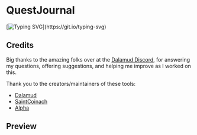 # QuestJournal
[![Typing SVG](https://readme-typing-svg.demolab.com?font=Fira+Code&size=16&duration=3000&pause=2000&color=FFFFFF&random=true&width=600&height=40&lines=See+quest+details+that+FFXIV+doesn't+alway+provide+you+with.;Track+completed+quests%2C+and+quest+progression+with+ease.;No+more+scrolling+the+wiki+for+quest+data!)](https://git.io/typing-svg)

## Credits

Big thanks to the amazing folks over at the [Dalamud Discord](https://discord.gg/3NMcUV5), for answering my questions, offering suggestions, and helping me improve as I worked on this.

Thank you to the creators/maintainers of these tools:
- [Dalamud](https://github.com/goatcorp/Dalamud)
- [SaintCoinach](https://github.com/xivapi/SaintCoinach)
- [Alpha](https://github.com/NotNite/Alpha)

## Preview
<!--To be added-->
